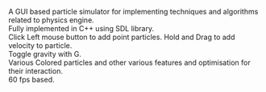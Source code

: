 A GUI based particle simulator for implementing techniques and algorithms related to physics engine.  
Fully implemented in C++ using SDL library.   
Click Left mouse button to add point particles. Hold and Drag to add velocity to particle.  
Toggle gravity with G.  
Various Colored particles and other various features and optimisation for their interaction.  
60 fps based.  
 
